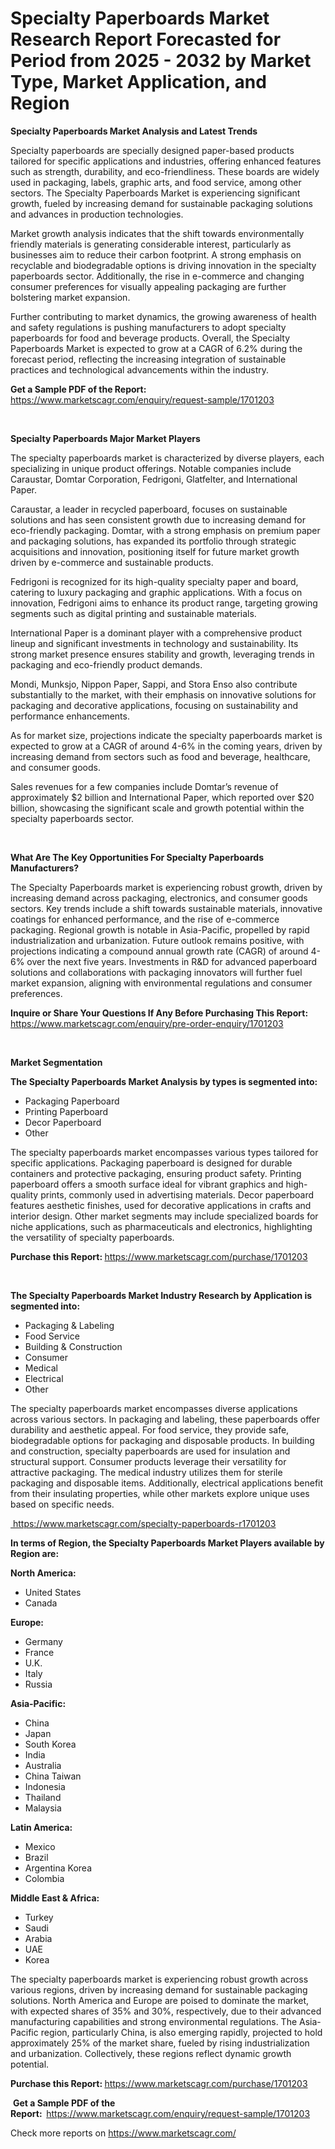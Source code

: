 <p><h1>Specialty Paperboards Market Research Report Forecasted for Period from 2025 -  2032 by Market Type, Market Application, and Region</h1></p><p><strong>Specialty Paperboards Market Analysis and Latest Trends</strong></p>
<p><p>Specialty paperboards are specially designed paper-based products tailored for specific applications and industries, offering enhanced features such as strength, durability, and eco-friendliness. These boards are widely used in packaging, labels, graphic arts, and food service, among other sectors. The Specialty Paperboards Market is experiencing significant growth, fueled by increasing demand for sustainable packaging solutions and advances in production technologies.</p><p>Market growth analysis indicates that the shift towards environmentally friendly materials is generating considerable interest, particularly as businesses aim to reduce their carbon footprint. A strong emphasis on recyclable and biodegradable options is driving innovation in the specialty paperboards sector. Additionally, the rise in e-commerce and changing consumer preferences for visually appealing packaging are further bolstering market expansion.</p><p>Further contributing to market dynamics, the growing awareness of health and safety regulations is pushing manufacturers to adopt specialty paperboards for food and beverage products. Overall, the Specialty Paperboards Market is expected to grow at a CAGR of 6.2% during the forecast period, reflecting the increasing integration of sustainable practices and technological advancements within the industry.</p></p>
<p><strong>Get a Sample PDF of the Report:&nbsp;</strong> <a href="https://www.marketscagr.com/enquiry/request-sample/1701203?utm_campaign=2799&utm_medium=2&utm_source=Github&utm_content=ia&utm_term=27032025&utm_id=specialty-paperboards">https://www.marketscagr.com/enquiry/request-sample/1701203</a></p>
<p>&nbsp;</p>
<p><strong>Specialty Paperboards Major Market Players</strong></p>
<p><p>The specialty paperboards market is characterized by diverse players, each specializing in unique product offerings. Notable companies include Caraustar, Domtar Corporation, Fedrigoni, Glatfelter, and International Paper. </p><p>Caraustar, a leader in recycled paperboard, focuses on sustainable solutions and has seen consistent growth due to increasing demand for eco-friendly packaging. Domtar, with a strong emphasis on premium paper and packaging solutions, has expanded its portfolio through strategic acquisitions and innovation, positioning itself for future market growth driven by e-commerce and sustainable products.</p><p>Fedrigoni is recognized for its high-quality specialty paper and board, catering to luxury packaging and graphic applications. With a focus on innovation, Fedrigoni aims to enhance its product range, targeting growing segments such as digital printing and sustainable materials.</p><p>International Paper is a dominant player with a comprehensive product lineup and significant investments in technology and sustainability. Its strong market presence ensures stability and growth, leveraging trends in packaging and eco-friendly product demands.</p><p>Mondi, Munksjo, Nippon Paper, Sappi, and Stora Enso also contribute substantially to the market, with their emphasis on innovative solutions for packaging and decorative applications, focusing on sustainability and performance enhancements.</p><p>As for market size, projections indicate the specialty paperboards market is expected to grow at a CAGR of around 4-6% in the coming years, driven by increasing demand from sectors such as food and beverage, healthcare, and consumer goods. </p><p>Sales revenues for a few companies include Domtar’s revenue of approximately $2 billion and International Paper, which reported over $20 billion, showcasing the significant scale and growth potential within the specialty paperboards sector.</p></p>
<p>&nbsp;</p>
<p><strong>What Are The Key Opportunities For Specialty Paperboards Manufacturers?</strong></p>
<p><p>The Specialty Paperboards market is experiencing robust growth, driven by increasing demand across packaging, electronics, and consumer goods sectors. Key trends include a shift towards sustainable materials, innovative coatings for enhanced performance, and the rise of e-commerce packaging. Regional growth is notable in Asia-Pacific, propelled by rapid industrialization and urbanization. Future outlook remains positive, with projections indicating a compound annual growth rate (CAGR) of around 4-6% over the next five years. Investments in R&D for advanced paperboard solutions and collaborations with packaging innovators will further fuel market expansion, aligning with environmental regulations and consumer preferences.</p></p>
<p><strong>Inquire or Share Your Questions If Any Before Purchasing This Report:</strong> <a href="https://www.marketscagr.com/enquiry/pre-order-enquiry/1701203?utm_campaign=2799&utm_medium=2&utm_source=Github&utm_content=ia&utm_term=27032025&utm_id=specialty-paperboards">https://www.marketscagr.com/enquiry/pre-order-enquiry/1701203</a></p>
<p>&nbsp;</p>
<p><strong>Market Segmentation</strong></p>
<p><strong>The Specialty Paperboards Market Analysis by types is segmented into:</strong></p>
<p><ul><li>Packaging Paperboard</li><li>Printing Paperboard</li><li>Decor Paperboard</li><li>Other</li></ul></p>
<p><p>The specialty paperboards market encompasses various types tailored for specific applications. Packaging paperboard is designed for durable containers and protective packaging, ensuring product safety. Printing paperboard offers a smooth surface ideal for vibrant graphics and high-quality prints, commonly used in advertising materials. Decor paperboard features aesthetic finishes, used for decorative applications in crafts and interior design. Other market segments may include specialized boards for niche applications, such as pharmaceuticals and electronics, highlighting the versatility of specialty paperboards.</p></p>
<p><strong>Purchase this Report:&nbsp;</strong><a href="https://www.marketscagr.com/purchase/1701203?utm_campaign=2799&utm_medium=2&utm_source=Github&utm_content=ia&utm_term=27032025&utm_id=specialty-paperboards">https://www.marketscagr.com/purchase/1701203</a></p>
<p>&nbsp;</p>
<p><strong>The Specialty Paperboards Market Industry Research by Application is segmented into:</strong></p>
<p><ul><li>Packaging & Labeling</li><li>Food Service</li><li>Building & Construction</li><li>Consumer</li><li>Medical</li><li>Electrical</li><li>Other</li></ul></p>
<p><p>The specialty paperboards market encompasses diverse applications across various sectors. In packaging and labeling, these paperboards offer durability and aesthetic appeal. For food service, they provide safe, biodegradable options for packaging and disposable products. In building and construction, specialty paperboards are used for insulation and structural support. Consumer products leverage their versatility for attractive packaging. The medical industry utilizes them for sterile packaging and disposable items. Additionally, electrical applications benefit from their insulating properties, while other markets explore unique uses based on specific needs.</p></p>
<p><a href="https://www.marketscagr.com/specialty-paperboards-r1701203?utm_campaign=2799&utm_medium=2&utm_source=Github&utm_content=ia&utm_term=27032025&utm_id=specialty-paperboards">&nbsp;https://www.marketscagr.com/specialty-paperboards-r1701203</a></p>
<p><strong>In terms of Region, the Specialty Paperboards Market Players available by Region are:</strong></p>
<p>
    <p> <strong> North America: </strong>
        <ul>
            <li>United States</li>
            <li>Canada</li>
        </ul>
        </p> 
    <p> <strong> Europe: </strong>
        <ul>
            <li>Germany</li>
            <li>France</li>
            <li>U.K.</li>
            <li>Italy</li>
            <li>Russia</li>
        </ul>
        </p> 
    <p> <strong> Asia-Pacific: </strong>
        <ul>
            <li>China</li>
            <li>Japan</li>
            <li>South Korea</li>
            <li>India</li>
            <li>Australia</li>
            <li>China Taiwan</li>
            <li>Indonesia</li>
            <li>Thailand</li>
            <li>Malaysia</li>
        </ul>
        </p> 
    <p> <strong> Latin America: </strong>
        <ul>
            <li>Mexico</li>
            <li>Brazil</li>
            <li>Argentina Korea</li>
            <li>Colombia</li>
        </ul>
        </p> 
    <p> <strong> Middle East & Africa: </strong>
        <ul>
            <li>Turkey</li>
            <li>Saudi</li>
            <li>Arabia</li>
            <li>UAE</li>
            <li>Korea</li>
        </ul>
    </p>
    </p>
<p><p>The specialty paperboards market is experiencing robust growth across various regions, driven by increasing demand for sustainable packaging solutions. North America and Europe are poised to dominate the market, with expected shares of 35% and 30%, respectively, due to their advanced manufacturing capabilities and strong environmental regulations. The Asia-Pacific region, particularly China, is also emerging rapidly, projected to hold approximately 25% of the market share, fueled by rising industrialization and urbanization. Collectively, these regions reflect dynamic growth potential.</p></p>
<p><strong>Purchase this Report: </strong><a href="https://www.marketscagr.com/purchase/1701203?utm_campaign=2799&utm_medium=2&utm_source=Github&utm_content=ia&utm_term=27032025&utm_id=specialty-paperboards">https://www.marketscagr.com/purchase/1701203</a></p>
<p>&nbsp;<strong>Get a Sample PDF of the Report:&nbsp;&nbsp;</strong><a href="https://www.marketscagr.com/enquiry/request-sample/1701203?utm_campaign=2799&utm_medium=2&utm_source=Github&utm_content=ia&utm_term=27032025&utm_id=specialty-paperboards">https://www.marketscagr.com/enquiry/request-sample/1701203</a></p>
<p><strong></strong></p>
<p>Check more reports on <a href="https://www.marketscagr.com/?utm_campaign=2799&utm_medium=2&utm_source=Github&utm_content=ia&utm_term=27032025&utm_id=specialty-paperboards">https://www.marketscagr.com/</a></p>